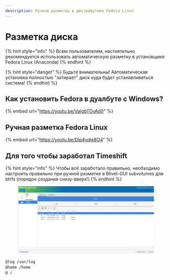 ```yaml
---
description: Ручная разметка в дистрибутиве Fedora Linux
---
```


# Разметка диска

{% hint style="info" %}
Всем пользователям, настоятельно рекомендуется использовать автоматическую разметку в установщике Fedorа Linux (Anaconda)
{% endhint %}

{% hint style="danger" %}
Будьте внимательны! Автоматическая установка полностью "затирает" диск куда будет устанавливаться система!
{% endhint %}

## Как установить Fedora в дуалбуте с Windows? <a href="#kak-ustanovit-fedora-v-dualbute-s-windows" id="kak-ustanovit-fedora-v-dualbute-s-windows"></a>

{% embed url="https://youtu.be/VaIgbTOvAd0" %}

## Ручная разметка Fedora Linux <a href="#ruchnaya-razmetka-fedora-linux" id="ruchnaya-razmetka-fedora-linux"></a>

{% embed url="https://youtu.be/DIp4yqIe8O4" %}

## Для того чтобы заработал Timeshift <a href="#dlya-togo-chtoby-zarabotal-timeshift" id="dlya-togo-chtoby-zarabotal-timeshift"></a>

{% hint style="info" %}
Чтобы всё заработало правильно, необходимо настроить правильно при ручной разметке в Blivet-GUI subvolumes для btrfs (порядок создания снизу-вверх!)
{% endhint %}



<figure><img src="../../.gitbook/assets/obraz (8).png" alt=""><figcaption></figcaption></figure>

```bash
@log /var/log
@home /home
@ /
```
